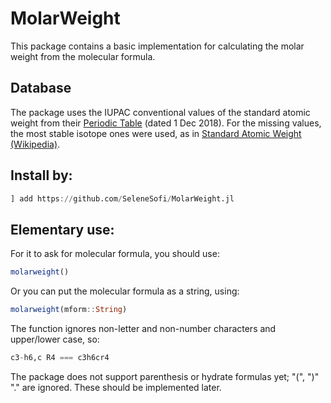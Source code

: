 # MolarWeight

This package contains a basic implementation for calculating
the molar weight from the molecular formula.

## Database

The package uses the IUPAC conventional values of the standard
atomic weight from their
[Periodic Table](https://iupac.org/what-we-do/periodic-table-of-elements/)
(dated 1 Dec 2018).
For the missing values, the most stable isotope ones were used, as in
[Standard Atomic Weight (Wikipedia)](https://en.wikipedia.org/wiki/Standard_atomic_weight).

## Install by:

```julia
] add https://github.com/SeleneSofi/MolarWeight.jl
```

## Elementary use:

For it to ask for molecular formula, you should use:

```julia
molarweight()
```

Or you can put the molecular formula as a string, using:

```julia
molarweight(mform::String)
```

The function ignores non-letter and non-number characters and upper/lower case, so:

```julia
c3-h6,c R4 === c3h6cr4
```

The package does not support parenthesis or hydrate formulas yet; "(", ")" "." are ignored.
These should be implemented later.